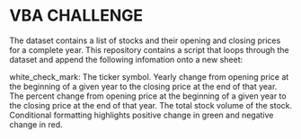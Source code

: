 # VBA CHALLENGE

The dataset contains a list of stocks and their opening and closing prices for a complete year. This repository contains a script that loops through the dataset and append the following infomation onto a new sheet:

white_check_mark: The ticker symbol.
Yearly change from opening price at the beginning of a given year to the closing price at the end of that year.
The percent change from opening price at the beginning of a given year to the closing price at the end of that year.
The total stock volume of the stock.
Conditional formatting highlights positive change in green and negative change in red.

